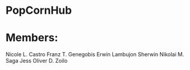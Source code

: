 # PopCornHub
# Members:
Nicole L. Castro
Franz T. Genegobis
Erwin Lambujon
Sherwin Nikolai M. Saga
Jess Oliver D. Zoilo
